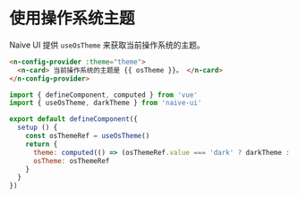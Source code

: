 # 使用操作系统主题

Naive UI 提供 `useOsTheme` 来获取当前操作系统的主题。

```html
<n-config-provider :theme="theme">
  <n-card> 当前操作系统的主题是 {{ osTheme }}。 </n-card>
</n-config-provider>
```

```js
import { defineComponent, computed } from 'vue'
import { useOsTheme, darkTheme } from 'naive-ui'

export default defineComponent({
  setup () {
    const osThemeRef = useOsTheme()
    return {
      theme: computed(() => (osThemeRef.value === 'dark' ? darkTheme : null)),
      osTheme: osThemeRef
    }
  }
})
```
